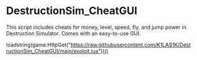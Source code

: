 # DestructionSim_CheatGUI
This script includes cheats for money, level, speed, fly, and jump power in Destruction Simulator. Comes with an easy-to-use GUI.

loadstring(game:HttpGet("https://raw.githubusercontent.com/K1LAS1K/DestructionSim_CheatGUI/main/exploit.lua"))()
